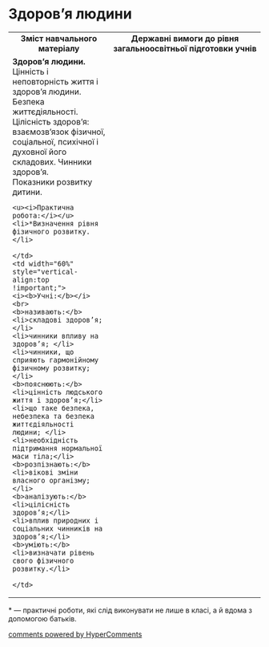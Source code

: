 <div id="hypercomments_widget" class="js-hypercomments-widget invisible"></div>

Здоров’я людини
=============================================

<table>
  <tr>
    <td width="40%" align="center"><b>Зміст навчального матеріалу<b></td>
    <td width="60%" align="center"><b>Державні вимоги до рівня загальноосвітньої підготовки учнів</b></td>
  </tr>
  <tr>
    <td width="40%" style="vertical-align:top !important;">
    <b>Здоров’я людини.</b><br>
    Цінність і неповторність життя і здоров’я людини. Безпека життєдіяльності.<br>
    Цілісність здоров’я: взаємозв’язок фізичної, соціальної, психічної і духовної його складових. Чинники здоров’я.<br>
    Показники розвитку дитини.<br>

    <u><i>Практична робота:</i></u>
    <li>*Визначення рівня фізичного розвитку. </li>

    </td>
    <td width="60%" style="vertical-align:top !important;">
    <i><b>Учні:</b></i><br>
    <b>називають:</b>
    <li>складові здоров’я; </li>
    <li>чинники впливу на здоров’я; </li>
    <li>чинники, що сприяють гармонійному фізичному розвитку;</li>
    <b>пояснюють:</b>
    <li>цінність людського життя і здоров’я;</li>
    <li>що таке безпека, небезпека та безпека життєдіяльності людини; </li>
    <li>необхідність підтримання нормальної маси тіла;</li>
    <b>розпізнають:</b>
    <li>вікові зміни власного організму;</li>
    <b>аналізують:</b>
    <li>цілісність здоров’я;</li>
    <li>вплив природних і соціальних чинників на здоров’я;</li>
    <b>уміють:</b>
    <li>визначати рівень свого фізичного розвитку.</li>

	</td>
  </tr>
</table>

<p>* — практичні роботи, які слід виконувати не лише в класі, а й вдома з допомогою батьків.</p>

<div class="js-hypercomments-container">
<a href="http://hypercomments.com" class="hc-link" title="comments widget">comments powered by HyperComments</a>
</div>